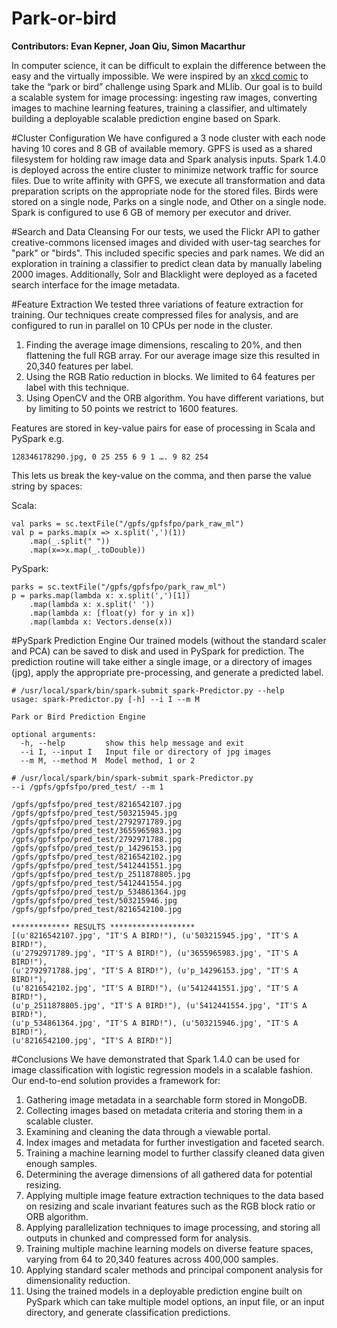 # Park-or-bird
**Contributors: Evan Kepner, Joan Qiu, Simon Macarthur**

In computer science, it can be difficult to explain the difference between the easy and the virtually impossible. We were inspired by an <a href="http://xkcd.com/1425/">xkcd comic</a> to take the “park or bird” challenge using Spark and MLlib. Our goal is to build a scalable system for image processing: ingesting raw images, converting images to machine learning features, training a classifier, and ultimately building a deployable scalable prediction engine based on Spark.

#Cluster Configuration
We have configured a 3 node cluster with each node having 10 cores and 8 GB of available memory. GPFS is used as a shared filesystem for holding raw image data and Spark analysis inputs. Spark 1.4.0 is deployed across the entire cluster to minimize network traffic for source files. Due to write affinity with GPFS, we execute all transformation and data preparation scripts on the appropriate node for the stored files. Birds were stored on a single node, Parks on a single node, and Other on a single node. Spark is configured to use 6 GB of memory per executor and driver.

#Search and Data Cleansing
For our tests, we used the Flickr API to gather creative-commons licensed images and divided with user-tag searches for "park" or "birds". This included specific species and park names. We did an exploration in training a classifier to predict clean data by manually labeling 2000 images. Additionally, Solr and Blacklight were deployed as a faceted search interface for the image metadata.

#Feature Extraction
We tested three variations of feature extraction for training. Our techniques create compressed files for analysis, and are configured to run in parallel on 10 CPUs per node in the cluster.
<ol>
<li>Finding the average image dimensions, rescaling to 20%, and then flattening the full RGB array. For our average image size this resulted in 20,340 features per label.
<li>Using the RGB Ratio reduction in blocks. We limited to 64 features per label with this technique.
<li>Using OpenCV and the ORB algorithm. You have different variations, but by limiting to 50 points we restrict to 1600 features.
</ol>

Features are stored in key-value pairs for ease of processing in Scala and PySpark e.g.

```
128346178290.jpg, 0 25 255 6 9 1 …. 9 82 254
```

This lets us break the key-value on the comma, and then parse the value string by spaces:

Scala:
```
val parks = sc.textFile("/gpfs/gpfsfpo/park_raw_ml")
val p = parks.map(x => x.split(',')(1))
	.map(_.split(" "))
	.map(x=>x.map(_.toDouble))
```

PySpark:
```
parks = sc.textFile("/gpfs/gpfsfpo/park_raw_ml")
p = parks.map(lambda x: x.split(',')[1])
	.map(lambda x: x.split(' '))
	.map(lambda x: [float(y) for y in x])
	.map(lambda x: Vectors.dense(x))
```

#PySpark Prediction Engine
Our trained models (without the standard scaler and PCA) can be saved to disk and used in PySpark for prediction. The prediction routine will take either a single image, or a directory of images (jpg), apply the appropriate pre-processing, and generate a predicted label.

```
# /usr/local/spark/bin/spark-submit spark-Predictor.py --help
usage: spark-Predictor.py [-h] --i I --m M

Park or Bird Prediction Engine

optional arguments:
  -h, --help         show this help message and exit
  --i I, --input I   Input file or directory of jpg images
  --m M, --method M  Model method, 1 or 2

# /usr/local/spark/bin/spark-submit spark-Predictor.py
--i /gpfs/gpfsfpo/pred_test/ --m 1

/gpfs/gpfsfpo/pred_test/8216542107.jpg
/gpfs/gpfsfpo/pred_test/503215945.jpg
/gpfs/gpfsfpo/pred_test/2792971789.jpg
/gpfs/gpfsfpo/pred_test/3655965983.jpg
/gpfs/gpfsfpo/pred_test/2792971788.jpg
/gpfs/gpfsfpo/pred_test/p_14296153.jpg
/gpfs/gpfsfpo/pred_test/8216542102.jpg
/gpfs/gpfsfpo/pred_test/5412441551.jpg
/gpfs/gpfsfpo/pred_test/p_2511878805.jpg
/gpfs/gpfsfpo/pred_test/5412441554.jpg
/gpfs/gpfsfpo/pred_test/p_534861364.jpg
/gpfs/gpfsfpo/pred_test/503215946.jpg
/gpfs/gpfsfpo/pred_test/8216542100.jpg

************* RESULTS *******************
[(u'8216542107.jpg', "IT'S A BIRD!"), (u'503215945.jpg', "IT'S A BIRD!"),
(u'2792971789.jpg', "IT'S A BIRD!"), (u'3655965983.jpg', "IT'S A BIRD!"),
(u'2792971788.jpg', "IT'S A BIRD!"), (u'p_14296153.jpg', "IT'S A BIRD!"),
(u'8216542102.jpg', "IT'S A BIRD!"), (u'5412441551.jpg', "IT'S A BIRD!"),
(u'p_2511878805.jpg', "IT'S A BIRD!"), (u'5412441554.jpg', "IT'S A BIRD!"),
(u'p_534861364.jpg', "IT'S A BIRD!"), (u'503215946.jpg', "IT'S A BIRD!"),
(u'8216542100.jpg', "IT'S A BIRD!")]
```

#Conclusions
We have demonstrated that Spark 1.4.0 can be used for image classification with logistic regression models in a scalable fashion. Our end-to-end solution provides a framework for:
<ol>
<li>Gathering image metadata in a searchable form stored in MongoDB.
<li>Collecting images based on metadata criteria and storing them in a scalable cluster.
<li>Examining and cleaning the data through a viewable portal.
<li>Index images and metadata for further investigation and faceted search.
<li>Training a machine learning model to further classify cleaned data given enough samples.
<li>Determining the average dimensions of all gathered data for potential resizing.
<li>Applying multiple image feature extraction techniques to the data based on resizing and scale invariant features such as the RGB block ratio or ORB algorithm.
<li>Applying parallelization techniques to image processing, and storing all outputs in chunked and compressed form for analysis.
<li>Training multiple machine learning models on diverse feature spaces, varying from 64 to 20,340 features across 400,000 samples.
<li>Applying standard scaler methods and principal component analysis for dimensionality reduction.
<li>Using the trained models in a deployable prediction engine built on PySpark which can take multiple model options, an input file, or an input directory, and generate classification predictions.
</ol>
